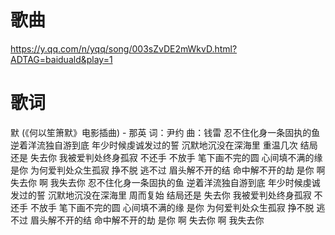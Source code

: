 

# 歌曲
https://y.qq.com/n/yqq/song/003sZvDE2mWkvD.html?ADTAG=baiduald&play=1

# 歌词
默 (《何以笙箫默》电影插曲) - 那英
词：尹约
曲：钱雷
忍不住化身一条固执的鱼
逆着洋流独自游到底
年少时候虔诚发过的誓
沉默地沉没在深海里
重温几次
结局还是 失去你
我被爱判处终身孤寂
不还手 不放手
笔下画不完的圆
心间填不满的缘
是你
为何爱判处众生孤寂
挣不脱 逃不过
眉头解不开的结
命中解不开的劫
是你
啊 失去你
啊 我失去你
忍不住化身一条固执的鱼
逆着洋流独自游到底
年少时候虔诚发过的誓
沉默地沉没在深海里
周而复始
结局还是 失去你
我被爱判处终身孤寂
不还手 不放手
笔下画不完的圆
心间填不满的缘
是你
为何爱判处众生孤寂
挣不脱 逃不过
眉头解不开的结
命中解不开的劫
是你
啊 失去你
啊 我失去你
